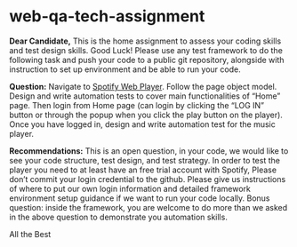 # web-qa-tech-assignment

**Dear Candidate,**
This is the home assignment to assess your coding skills and test design skills. Good Luck!
Please use any test framework to do the following task and push your code to a public git repository, alongside with instruction to set up environment and be able to run your code.

**Question:**
Navigate to [Spotify Web Player](https://open.spotify.com). Follow the page object model. Design and write automation tests to cover main functionalities of “Home” page.
Then login from Home page (can login by clicking the “LOG IN” button or through the popup when you click the play button on the player).
Once you have logged in, design and write automation test for the music player.

**Recommendations:**
This is an open question, in your code, we would like to see your code structure, test design, and test strategy.
In order to test the player you need to at least have an free trial account with Spotify, Please don’t commit your login credential to the github.
Please give us instructions of where to put our own login information and detailed framework environment setup guidance if we want to run your code locally.
Bonus question: inside the framework, you are welcome to do more than we asked in the above question to demonstrate you automation skills.

All the Best